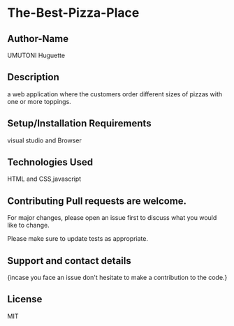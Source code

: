 # The-Best-Pizza-Place
## Author-Name
UMUTONI Huguette


## Description
a web application where the customers order different sizes of pizzas with one or more toppings. 

## Setup/Installation Requirements
visual studio and Browser

## Technologies Used
HTML and CSS,javascript

## Contributing Pull requests are welcome.
For major changes, please open an issue first to discuss what you would like to change.

Please make sure to update tests as appropriate.

## Support and contact details
{incase you face an issue don't hesitate to make a contribution to the code.}

## License
MIT

